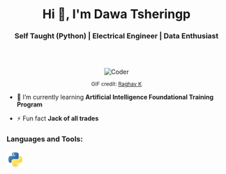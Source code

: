 <h1 align="center">Hi 👋, I'm Dawa Tsheringp</h1>
<h3 align="center">Self Taught (Python) | Electrical Engineer | Data Enthusiast</h3>

<br/><br/>

<div align="center">
  <img src="https://github.com/raghavk16/raghavk16/blob/master/coderman.gif" alt="Coder" width="400" height="250" />
  <p style="font-size:12px;">GIF credit: <a href="https://github.com/raghavk16" target="_blank">Raghav K</a></p>
</div>



- 🌱 I’m currently learning **Artificial Intelligence Foundational Training Program**

- ⚡ Fun fact **Jack of all trades**

<h3 align="left">Languages and Tools:</h3>
<p align="left"> <a href="https://www.python.org" target="_blank" rel="noreferrer"> <img src="https://raw.githubusercontent.com/devicons/devicon/master/icons/python/python-original.svg" alt="python" width="40" height="40"/> </a> </p>
